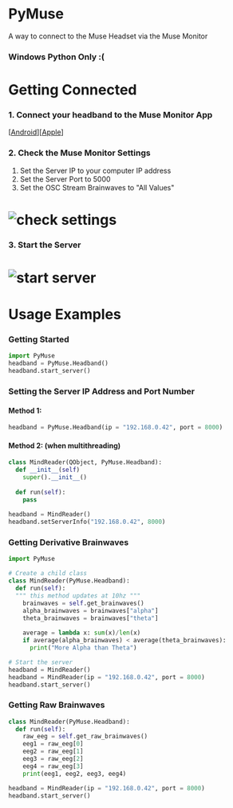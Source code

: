 # PyMuse
A way to connect to the Muse Headset via the Muse Monitor
### Windows Python Only :(

# Getting Connected
### 1. Connect your headband to the Muse Monitor App 
[[Android](https://play.google.com/store/apps/details?id=com.sonicPenguins.museMonitor)][[Apple](https://apps.apple.com/us/app/muse-monitor/id988527143
)]
### 2. Check the Muse Monitor Settings
1. Set the Server IP to your computer IP address
2. Set the Server Port to 5000
3. Set the OSC Stream Brainwaves to "All Values"
# <img alt="check settings" src="https://i.imgur.com/iqPnhLa.gif">
### 3. Start the Server
# <img alt="start server" src="https://i.imgur.com/Qhf49tR.gif">

# Usage Examples
### Getting Started
```python
import PyMuse
headband = PyMuse.Headband()
headband.start_server()
```
### Setting the Server IP Address and Port Number
#### Method 1:
```python
headband = PyMuse.Headband(ip = "192.168.0.42", port = 8000)
```
#### Method 2: (when multithreading)
```python
class MindReader(QObject, PyMuse.Headband):
  def __init__(self)
    super().__init__()
    
  def run(self):
    pass
    
headband = MindReader()
headband.setServerInfo("192.168.0.42", 8000)
```

### Getting Derivative Brainwaves
```python
import PyMuse

# Create a child class
class MindReader(PyMuse.Headband):
  def run(self):
  """ this method updates at 10hz """
    brainwaves = self.get_brainwaves()
    alpha_brainwaves = brainwaves["alpha"]
    theta_brainwaves = brainwaves["theta"]
    
    average = lambda x: sum(x)/len(x)
    if average(alpha_brainwaves) < average(theta_brainwaves):
      print("More Alpha than Theta")

# Start the server
headband = MindReader()
headband = MindReader(ip = "192.168.0.42", port = 8000)
headband.start_server()
```
### Getting Raw Brainwaves
```python
class MindReader(PyMuse.Headband):
  def run(self):
    raw_eeg = self.get_raw_brainwaves()
    eeg1 = raw_eeg[0]
    eeg2 = raw_eeg[1]
    eeg3 = raw_eeg[2]
    eeg4 = raw_eeg[3]
    print(eeg1, eeg2, eeg3, eeg4)

headband = MindReader(ip = "192.168.0.42", port = 8000)
headband.start_server()
```
